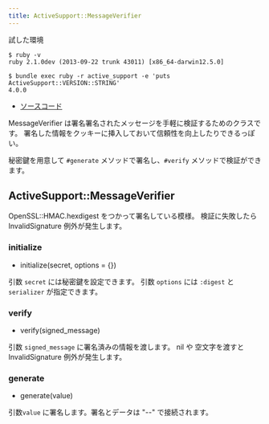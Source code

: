 ```yaml
---
title: ActiveSupport::MessageVerifier
---
```



試した環境

```
$ ruby -v
ruby 2.1.0dev (2013-09-22 trunk 43011) [x86_64-darwin12.5.0]
```

```
$ bundle exec ruby -r active_support -e 'puts ActiveSupport::VERSION::STRING'
4.0.0
```

* [ソースコード](https://github.com/rails/rails/blob/4-0-stable/activesupport/lib/active_support/message_verifier.rb)


MessageVerifier は署名署名されたメッセージを手軽に検証するためのクラスです。
署名した情報をクッキーに挿入しておいて信頼性を向上したりできるっぽい。

秘密鍵を用意して `#generate` メソッドで署名し、`#verify` メソッドで検証ができます。

ActiveSupport::MessageVerifier
--------------------------------------------------------------------------------

OpenSSL::HMAC.hexdigest をつかって署名している模様。
検証に失敗したら InvalidSignature 例外が発生します。

### initialize

* initialize(secret, options = {})

引数 `secret` には秘密鍵を設定できます。
引数 `options` には `:digest` と `serializer` が指定できます。

### verify

* verify(signed_message)

引数 `signed_message` に署名済みの情報を渡します。
nil や 空文字を渡すと InvalidSignature 例外が発生します。

### generate

* generate(value)

引数`value` に署名します。署名とデータは "--" で接続されます。

